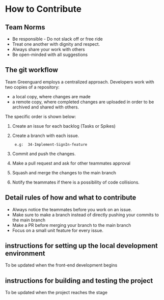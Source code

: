 # How to Contribute

## Team Norms
- Be responsible - Do not slack off or free ride
- Treat one another with dignity and respect.
- Always share your work with others
- Be open-minded with all suggestions

## The git workflow

Team Greenguard employs a centralized approach.
Developers work with two copies of a repository: 
- a local copy, where changes are made
- a remote copy, where completed changes are uploaded in order to be archived and shared with others.  

The specific order is shown below:

1. Create an issue for each backlog (Tasks or Spikes)
2. Create a branch with each issue. 
    
        e.g:  34-Implement-SignIn-feature
3. Commit and push the changes.
4. Make a pull request and ask for other teammates approval
5. Squash and merge the changes to the main branch
6. Notify the teammates if there is a possibility of code collisions. 

## Detail rules of how and what to contribute
- Always notice the teammates before you work on an issue.
- Make sure to make a branch instead of directly pushing your commits to the main branch
- Make a PR before merging your branch to the main branch
- Focus on a small unit feature for every issue.

## instructions for setting up the local development environment 
To be updated when the front-end development begins

## instructions for building and testing the project
To be updated when the project reaches the stage





